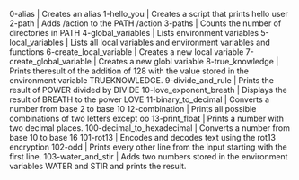 0-alias | Creates an alias
1-hello_you | Creates a script that prints hello user
2-path | Adds /action to the PATH /action
3-paths | Counts the number of directories in PATH
4-global_variables | Lists environment variables
5-local_variables | Lists all local variables and environment variables  and functions
6-create_local_variable | Creates a new local variable
7-create_global_variable | Creates a new globl variable
8-true_knowledge | Prints theresult of the addition of 128 with the value stored in the environment variable TRUEKNOWLEDGE.
9-divide_and_rule | Prints the result of POWER divided by DIVIDE
10-love_exponent_breath | Displays the result of BREATH  to the power LOVE
11-binary_to_decimal | Converts a number from base 2 to base 10
12-combination | Prints all possible combinations of two letters except oo
13-print_float | Prints a number with two decimal places.
100-decimal_to_hexadecimal | Converts a number from base 10 to base 16
101-rot13 | Encodes and decodes text using the rot13 encryption
102-odd | Prints every other line from the input starting with the first line.
103-water_and_stir | Adds two numbers stored in the environment variables WATER and STIR and prints the result.

